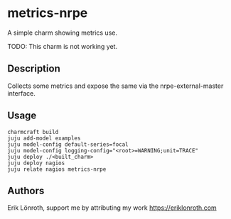 # metrics-nrpe
A simple charm showing metrics use.

TODO: This charm is not working yet.

## Description

Collects some metrics and expose the same via the nrpe-external-master interface.

## Usage

    charmcraft build
    juju add-model examples
    juju model-config default-series=focal
    juju model-config logging-config="<root>=WARNING;unit=TRACE"
    juju deploy ./<built_charm>
    juju deploy nagios
    juju relate nagios metrics-nrpe

## Authors
Erik Lönroth, support me by attributing my work
https://eriklonroth.com
